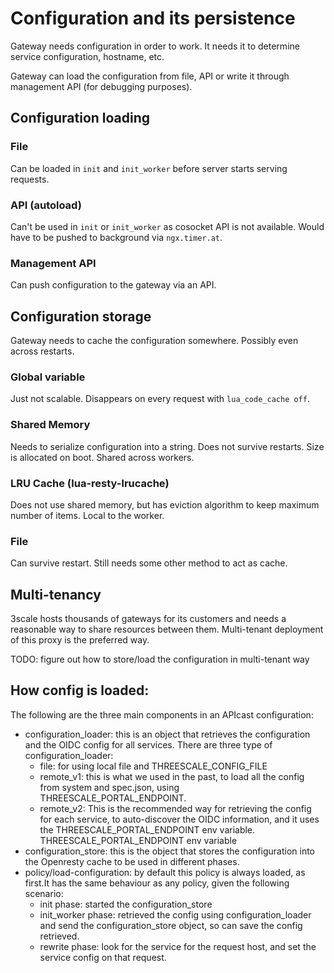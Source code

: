 # Configuration and its persistence

Gateway needs configuration in order to work. It needs it to determine service configuration, hostname, etc.

Gateway can load the configuration from file, API or write it through management API (for debugging purposes).

## Configuration loading

### File

Can be loaded in `init` and `init_worker` before server starts serving requests. 

### API (autoload)

Can't be used in `init` or `init_worker` as cosocket API is not available. Would have to be pushed to background via `ngx.timer.at`.

### Management API

Can push configuration to the gateway via an API. 

## Configuration storage

Gateway needs to cache the configuration somewhere. Possibly even across restarts.

### Global variable

Just not scalable. Disappears on every request with `lua_code_cache off`.

### Shared Memory

Needs to serialize configuration into a string. Does not survive restarts. Size is allocated on boot. Shared across workers.

### LRU Cache (lua-resty-lrucache)

Does not use shared memory, but has eviction algorithm to keep maximum number of items. Local to the worker.

### File

Can survive restart. Still needs some other method to act as cache.

## Multi-tenancy

3scale hosts thousands of gateways for its customers and needs a reasonable way to share resources between them. Multi-tenant deployment of this proxy is the preferred way.

TODO: figure out how to store/load the configuration in multi-tenant way


## How config is loaded:

The following are the three main components in an APIcast configuration:

- configuration_loader: this is an object that retrieves the configuration and the
OIDC config for all services. There are three type of configuration_loader:
    - file: for using local file and THREESCALE_CONFIG_FILE
    - remote_v1: this is what we used in the past, to load all the config from
      system and spec.json, using THREESCALE_PORTAL_ENDPOINT.
    - remote_v2: This is the recommended way for retrieving the config for each service, to auto-discover the OIDC information, and it uses the THREESCALE_PORTAL_ENDPOINT env variable.
      THREESCALE_PORTAL_ENDPOINT env variable
- configuration_store: this is the object that stores the configuration into
  the Openresty cache to be used in different phases.
- policy/load-configuration: by default this policy is always loaded, as
  first.It has the same behaviour as any policy, given the following scenario:
    - init phase: started the configuration_store
    - init_worker phase: retrieved the config using configuration_loader and send the
      configuration_store object, so can save the config retrieved.
    - rewrite phase: look for the service for the request host, and set the
      service config on that request.

